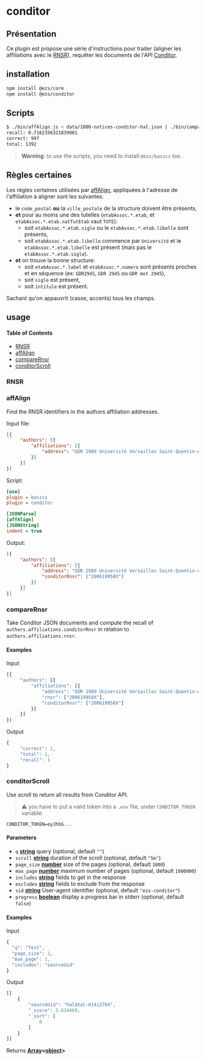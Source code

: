 # conditor

## Présentation

Ce plugin est propose une série d'instructions pour traiter (aligner les
affiliations avec le [RNSR](https://appliweb.dgri.education.fr/rnsr/)), requêter
les documents de l'API
[Conditor](https://wiki.conditor.fr/conditor/index.php/Conditor_en_bref).

## installation

```bash
npm install @ezs/core
npm install @ezs/conditor
```

## Scripts

```bash
$ ./bin/affAlign.js < data/1000-notices-conditor-hal.json | ./bin/compareRnsr.js
recall: 0.7162356321839081
correct: 997
total: 1392
```

> **Warning**: to use the scripts, you need to install `@ezs/basics` too.

## Règles certaines

Les règles certaines utilisées par [affAlign](#affAlign), appliquées à l'adresse
de l'affiliation à aligner sont les suivantes:

-   le `code_postal` **ou** la `ville_postale` de la structure doivent être présents,
-   **et**  pour au moins une des tutelles (`etabAssoc.*.etab`, et `etabAssoc.*.etab.natTutEtab` vaut `TUTE`):
    -   soit `etabAssoc.*.etab.sigle` ou le `etabAssoc.*.etab.libelle` sont présents,
    -   soit `etabAssoc.*.etab.libelle` commence par `Université` et le
        `etabAssoc.*.etab.libelle` est présent (mais pas le
        `etabAssoc.*.etab.sigle`).
-   **et** on trouve la bonne structure:
    -   soit `etabAssoc.*.label` et `etabAssoc.*.numero` sont présents proches et en
        séquence (ex: `GDR2945`, `GDR 2945` ou `GDR mot 2945`),
    -   soit `sigle` est présent,
    -   soit `intitule` est présent.

Sachant qu'on appauvrit (casse, accents) tous les champs.

## usage

<!-- Generated by documentation.js. Update this documentation by updating the source code. -->

#### Table of Contents

-   [RNSR](#rnsr)
-   [affAlign](#affalign)
-   [compareRnsr](#comparernsr)
-   [conditorScroll](#conditorscroll)

### RNSR

### affAlign

Find the RNSR identifiers in the authors affiliation addresses.

Input file:

```json
[{
     "authors": [{
         "affiliations": [{
             "address": "GDR 2989 Université Versailles Saint-Quentin-en-Yvelines, 63009"
         }]
     }]
}]
```

Script:

```ini
[use]
plugin = basics
plugin = conditor

[JSONParse]
[affAlign]
[JSONString]
indent = true
```

Output:

```json
[{
     "authors": [{
         "affiliations": [{
             "address": "GDR 2989 Université Versailles Saint-Quentin-en-Yvelines, 63009",
             "conditorRnsr": ["200619958X"]
         }]
     }]
}]
```

### compareRnsr

Take Conditor JSON documents and compute the recall of
`authors.affiliations.conditorRnsr` in relation to
`authors.affiliations.rnsr`.

#### Examples

Input


```javascript
[{
     "authors": [{
         "affiliations": [{
             "address": "GDR 2989 Université Versailles Saint-Quentin-en-Yvelines, 63009",
             "rnsr": ["200619958X"],
             "conditorRnsr": ["200619958X"]
         }]
     }]
}]
```

Output


```javascript
{
     "correct": 1,
     "total": 1,
     "recall": 1
}
```

### conditorScroll

Use scroll to return all results from Conditor API.

> :warning: you have to put a valid token into a `.env` file, under
> `CONDITOR_TOKEN` variable:

    CONDITOR_TOKEN=eyJhbG...

#### Parameters

-   `q` **[string](https://developer.mozilla.org/docs/Web/JavaScript/Reference/Global_Objects/String)** query (optional, default `""`)
-   `scroll` **[string](https://developer.mozilla.org/docs/Web/JavaScript/Reference/Global_Objects/String)** duration of the scroll (optional, default `"5m"`)
-   `page_size` **[number](https://developer.mozilla.org/docs/Web/JavaScript/Reference/Global_Objects/Number)** size of the pages (optional, default `1000`)
-   `max_page` **[number](https://developer.mozilla.org/docs/Web/JavaScript/Reference/Global_Objects/Number)** maximum number of pages (optional, default `1000000`)
-   `includes` **[string](https://developer.mozilla.org/docs/Web/JavaScript/Reference/Global_Objects/String)** fields to get in the response
-   `excludes` **[string](https://developer.mozilla.org/docs/Web/JavaScript/Reference/Global_Objects/String)** fields to exclude from the response
-   `sid` **[string](https://developer.mozilla.org/docs/Web/JavaScript/Reference/Global_Objects/String)** User-agent identifier (optional, default `"ezs-conditor"`)
-   `progress` **[boolean](https://developer.mozilla.org/docs/Web/JavaScript/Reference/Global_Objects/Boolean)** display a progress bar in stderr (optional, default `false`)

#### Examples

Input


```javascript
{
  "q": "Test",
  "page_size": 1,
  "max_page": 1,
  "includes": "sourceUid"
}
```

Output


```javascript
[[
    {
        "sourceUid": "hal$hal-01412764",
        "_score": 5.634469,
        "_sort": [
            0
        ]
    }
]]
```

Returns **[Array](https://developer.mozilla.org/docs/Web/JavaScript/Reference/Global_Objects/Array)&lt;[object](https://developer.mozilla.org/docs/Web/JavaScript/Reference/Global_Objects/Object)>** 
